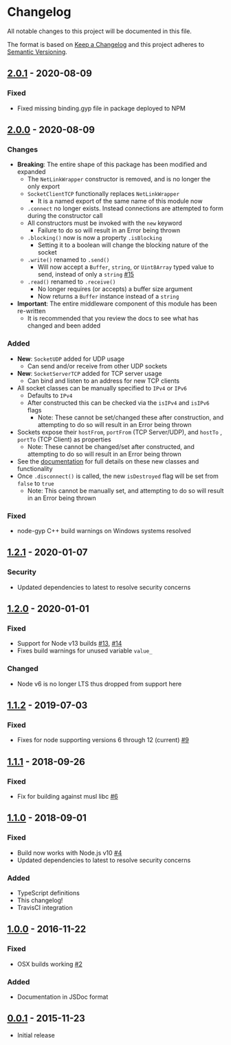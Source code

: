 # Changelog
All notable changes to this project will be documented in this file.

The format is based on [Keep a Changelog]
and this project adheres to [Semantic Versioning].

## [2.0.1] - 2020-08-09
### Fixed
- Fixed missing binding.gyp file in package deployed to NPM

## [2.0.0] - 2020-08-09
### Changes
- **Breaking**: The entire shape of this package has been modified and expanded
  - The `NetLinkWrapper` constructor is removed, and is no longer the only
    export
  - `SocketClientTCP` functionally replaces `NetLinkWrapper`
    - It is a named export of the same name of this module now
  - `.connect` no longer exists. Instead connections are attempted to form
  during the constructor call
  - All constructors must be invoked with the `new` keyword
    - Failure to do so will result in an Error being thrown
  - `.blocking()` now is now a property `.isBlocking`
    - Setting it to a boolean will change the blocking nature of the socket
  - `.write()` renamed to `.send()`
    - Will now accept a `Buffer`, `string`, or `Uint8Array` typed value to send,
      instead of only a `string` [#15]
  - `.read()` renamed to `.receive()`
    - No longer requires (or accepts) a buffer size argument
    - Now returns a `Buffer` instance instead of a `string`
- **Important**: The entire middleware component of this module has been
  re-written
  - It is recommended that you review the docs to see what has changed and been
    added

### Added
- **New**: `SocketUDP` added for UDP usage
  - Can send and/or receive from other UDP sockets
- **New**: `SocketServerTCP` added for TCP server usage
  - Can bind and listen to an address for new TCP clients
- All socket classes can be manually specified to `IPv4` or `IPv6`
  - Defaults to `IPv4`
  - After constructed this can be checked via the `isIPv4` and `isIPv6` flags
    - Note: These cannot be set/changed these after construction, and attempting
      to do so will result in an Error being thrown
- Sockets expose their `hostFrom`, `portFrom` (TCP Server/UDP), and `hostTo`
  , `portTo` (TCP Client) as properties
  - Note: These cannot be changed/set after constructed, and attempting to do so
    will result in an Error being thrown
- See the [documentation] for full details on these new classes and
functionality
- Once `.disconnect()` is called, the new `isDestroyed` flag will be set from
  `false` to `true`
  - Note: This cannot be manually set, and attempting to do so will result in an
    Error being thrown

### Fixed
- node-gyp C++ build warnings on Windows systems resolved

## [1.2.1] - 2020-01-07
### Security
- Updated dependencies to latest to resolve security concerns

## [1.2.0] - 2020-01-01
### Fixed
- Support for Node v13 builds [#13], [#14]
- Fixes build warnings for unused variable `value_`
### Changed
- Node v6 is no longer LTS thus dropped from support here

## [1.1.2] - 2019-07-03
### Fixed
- Fixes for node supporting versions 6 through 12 (current) [#9]

## [1.1.1] - 2018-09-26
### Fixed
- Fix for building against musl libc [#6]

## [1.1.0] - 2018-09-01
### Fixed
- Build now works with Node.js v10 [#4]
- Updated dependencies to latest to resolve security concerns

### Added
- TypeScript definitions
- This changelog!
- TravisCI integration

## [1.0.0] - 2016-11-22
### Fixed
- OSX builds working [#2]

### Added
- Documentation in JSDoc format

## [0.0.1] - 2015-11-23
- Initial release

[#15]: https://github.com/JacobFischer/netlinkwrapper/issues/15
[#14]: https://github.com/JacobFischer/netlinkwrapper/pull/14
[#13]: https://github.com/JacobFischer/netlinkwrapper/pull/13
[#9]: https://github.com/JacobFischer/netlinkwrapper/pull/9
[#6]: https://github.com/JacobFischer/netlinkwrapper/pull/6
[#4]: https://github.com/JacobFischer/netlinkwrapper/pull/4
[#2]: https://github.com/JacobFischer/netlinkwrapper/pull/2

[2.0.1]: https://github.com/JacobFischer/netlinkwrapper/releases/tag/v2.0.1
[2.0.0]: https://github.com/JacobFischer/netlinkwrapper/releases/tag/v2.0.0
[1.2.1]: https://github.com/JacobFischer/netlinkwrapper/releases/tag/v1.2.1
[1.2.0]: https://github.com/JacobFischer/netlinkwrapper/releases/tag/v1.2.0
[1.1.2]: https://github.com/JacobFischer/netlinkwrapper/releases/tag/v1.1.2
[1.1.1]: https://github.com/JacobFischer/netlinkwrapper/releases/tag/v1.1.1
[1.1.0]: https://github.com/JacobFischer/netlinkwrapper/releases/tag/v1.1.0
[1.0.0]: https://github.com/JacobFischer/netlinkwrapper/releases/tag/v1.0.0
[0.0.1]: https://github.com/JacobFischer/netlinkwrapper/releases/tag/v0.0.1

[documentation]: https://jacobfischer.github.io/netlinkwrapper/

[Keep a Changelog]: http://keepachangelog.com/en/1.0.0/
[Semantic Versioning]: http://semver.org/spec/v2.0.0.html
